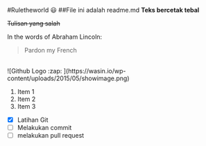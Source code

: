 #Ruletheworld :smiley:
##File ini adalah readme.md
**Teks bercetak tebal**
<br/>

~~Tulisan yang salah~~

In the words of Abraham Lincoln:

> Pardon my French

<br/>
![Github Logo :zap: ](https://wasin.io/wp-content/uploads/2015/05/showimage.png)
 
 1. Item 1
 2. Item 2
 3. Item 3
 
- [x] Latihan Git
- [ ] Melakukan commit
- [ ] melakukan pull request